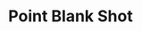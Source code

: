 ---
title: "Point Blank Shot"

feat:
  types: ["General", "Fighter"]
  benefit: |
    You get a +1 bonus on attack and damage rolls with ranged weapons at ranges of up to 30 feet.
  special: |
    A fighter may select Point Blank Shot as one of his fighter bonus feats.
---